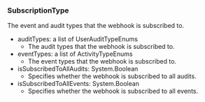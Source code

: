 ### SubscriptionType
The event and audit types that the webhook is subscribed to.

- auditTypes: a list of UserAuditTypeEnums
  - The audit types that the webhook is subscribed to.
- eventTypes: a list of ActivityTypeEnums
  - The event types that the webhook is subscribed to.
- isSubscribedToAllAudits: System.Boolean
  - Specifies whether the webhook is subscribed to all audits.
- isSubscribedToAllEvents: System.Boolean
  - Specifies whether the webhook is subscribed to all events.
